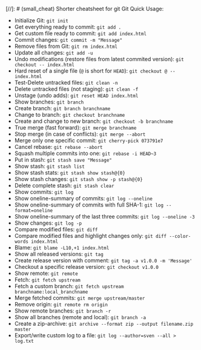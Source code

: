 [//]: # (small_cheat) Shorter cheatsheet for git
Git Quick Usage:

- Initialize Git: `git init`
- Get everything ready to commit: `git add .`
- Get custom file ready to commit: `git add index.html`
- Commit changes: `git commit -m "Message"`
- Remove files from Git: `git rm index.html`
- Update all changes: `git add -u`
- Undo modifications (restore files from latest commited version): `git checkout -- index.html`
- Hard reset of a single file (`@` is short for `HEAD`): `git checkout @ -- index.html`
- Test-Delete untracked files: `git clean -n`
- Delete untracked files (not staging): `git clean -f`
- Unstage (undo adds): `git reset HEAD index.html`
- Show branches: `git branch`
- Create branch: `git branch branchname`
- Change to branch: `git checkout branchname`
- Create and change to new branch: `git checkout -b branchname`
- True merge (fast forward): `git merge branchname`
- Stop merge (in case of conflicts): `git merge --abort`
- Merge only one specific commit: `git cherry-pick 073791e7`
- Cancel rebase: `git rebase --abort`
- Squash multiple commits into one: `git rebase -i HEAD~3`
- Put in stash: `git stash save "Message"`
- Show stash: `git stash list`
- Show stash stats: `git stash show stash@{0}`
- Show stash changes: `git stash show -p stash@{0}`
- Delete complete stash: `git stash clear`
- Show commits: `git log`
- Show oneline-summary of commits: `git log --oneline`
- Show oneline-summary of commits with full SHA-1: `git log --format=oneline`
- Show oneline-summary of the last three commits: `git log --oneline -3`
- Show changes: `git log -p`
- Compare modified files: `git diff`
- Compare modified files and highlight changes only: `git diff --color-words index.html`
- Blame: `git blame -L10,+1 index.html`
- Show all released versions: `git tag`
- Create release version with comment: `git tag -a v1.0.0 -m 'Message'`
- Checkout a specific release version: `git checkout v1.0.0`
- Show remote: `git remote`
- Fetch: `git fetch upstream`
- Fetch a custom branch: `git fetch upstream branchname:local_branchname`
- Merge fetched commits: `git merge upstream/master`
- Remove origin: `git remote rm origin`
- Show remote branches: `git branch -r`
- Show all branches (remote and local): `git branch -a`
- Create a zip-archive: `git archive --format zip --output filename.zip master`
- Export/write custom log to a file: `git log --author=sven --all > log.txt`
